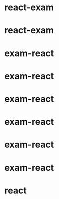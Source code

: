 # react-exam
# react-exam
# exam-react
# exam-react
# exam-react
# exam-react
# exam-react
# exam-react
# react
